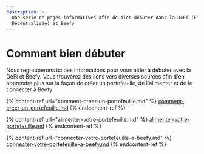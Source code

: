 ```yaml
---
description: >-
  Une série de pages informatives afin de bien débuter dans la DeFi (Finance
  Décentralisée) et Beefy
---
```


# Comment bien débuter

Nous regrouperons ici des informations pour vous aider à débuter avec la DeFi et Beefy. Vous trouverez des liens vers diverses sources afin d'en apprendre plus sur la façon de créer un portefeuille, de l'alimenter et de le connecter à Beefy.

{% content-ref url="comment-creer-un-portefeuille.md" %}
[comment-creer-un-portefeuille.md](comment-creer-un-portefeuille.md)
{% endcontent-ref %}

{% content-ref url="alimenter-votre-portefeuille.md" %}
[alimenter-votre-portefeuille.md](alimenter-votre-portefeuille.md)
{% endcontent-ref %}

{% content-ref url="connecter-votre-portefeuille-a-beefy.md" %}
[connecter-votre-portefeuille-a-beefy.md](connecter-votre-portefeuille-a-beefy.md)
{% endcontent-ref %}

